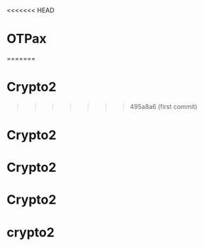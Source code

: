 <<<<<<< HEAD
# OTPax
=======
# Crypto2
>>>>>>> 495a8a6 (first commit)
# Crypto2
# Crypto2
# Crypto2
# crypto2
